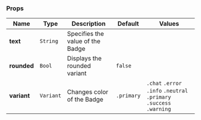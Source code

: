 ### Props
| Name | Type | Description | Default | Values |
| --- | ----------- | --------- | --------- | --------- |
| **text** | `String` | Specifies the value of the Badge |  |  |
| **rounded** | `Bool` | Displays the rounded variant | `false` |  |
| **variant** | `Variant` | Changes color of the Badge| `.primary` | `.chat` `.error` `.info` `.neutral` `.primary` `.success` `.warning` |
